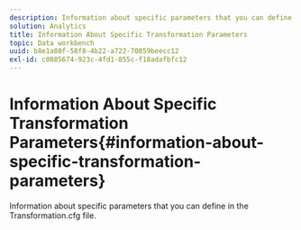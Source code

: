 ```yaml
---
description: Information about specific parameters that you can define in the Transformation.cfg file.
solution: Analytics
title: Information About Specific Transformation Parameters
topic: Data workbench
uuid: b8e1a80f-58f8-4b22-a722-70859beecc12
exl-id: c0885674-923c-4fd1-855c-f18adafbfc12
---
```

# Information About Specific Transformation Parameters{#information-about-specific-transformation-parameters}

Information about specific parameters that you can define in the Transformation.cfg file.
